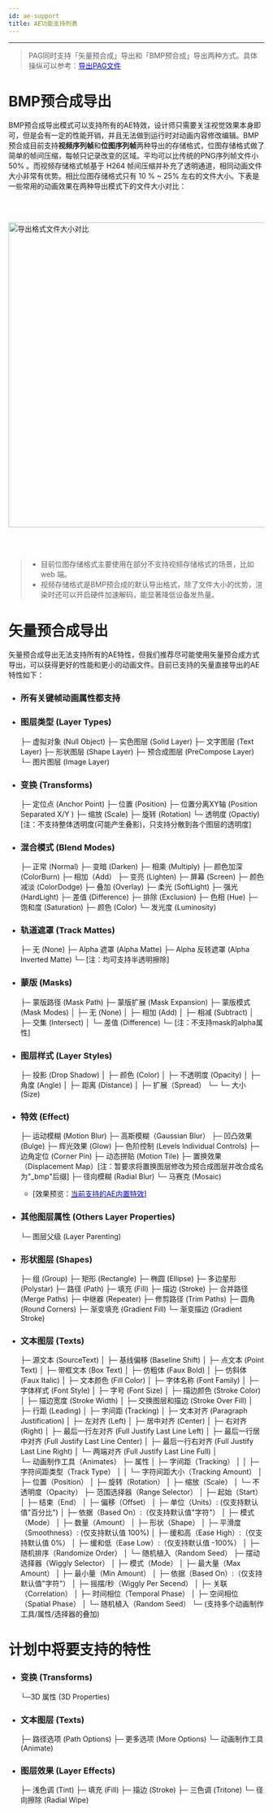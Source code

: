 ```yaml
---
id: ae-support
title: AE功能支持列表
---
```

---

> PAG同时支持「矢量预合成」导出和「BMP预合成」导出两种方式。具体操纵可以参考：[<font color=blue>导出PAG文件</font>](/docs/pag-export.html)

# BMP预合成导出

BMP预合成导出模式可以支持所有的AE特效，设计师只需要关注视觉效果本身即可，但是会有一定的性能开销，并且无法做到运行时对动画内容修改编辑。BMP预合成目前支持**视频序列帧**和**位图序列帧**两种导出的存储格式，位图存储格式做了简单的帧间压缩，每帧只记录改变的区域。平均可以比传统的PNG序列帧文件小 50% 。而视频存储格式帧基于 H264 帧间压缩并补充了透明通道，相同动画文件大小非常有优势。相比位图存储格式只有 10 % ~ 25% 左右的文件大小。下表是一些常用的动画效果在两种导出模式下的文件大小对比：

<img 
  alt='导出格式文件大小对比' 
  src='/img/docs/sequence.png' 
  style='width: 600px; margin: 48px 0' 
/>

> + 目前位图存储格式主要使用在部分不支持视频存储格式的场景，比如 web 端。</br>
> + 视频存储格式是BMP预合成的默认导出格式，除了文件大小的优势，渲染时还可以开启硬件加速解码，能显著降低设备发热量。</br>

# 矢量预合成导出

矢量预合成导出无法支持所有的AE特性，但我们推荐尽可能使用矢量预合成方式导出，可以获得更好的性能和更小的动画文件。目前已支持的矢量直接导出的AE特性如下：


+ ### 所有关键帧动画属性都支持

+ ### 图层类型 (Layer Types)

	├─ 虚拟对象 (Null Object)
	├─ 实色图层 (Solid Layer)
	├─ 文字图层 (Text Layer)
	├─ 形状图层 (Shape Layer)
	├─ 预合成图层 (PreCompose Layer)
	└─ 图片图层 (Image Layer)

+ ### 变换 (Transforms)

	├─ 定位点 (Anchor Point)
	├─ 位置 (Position)
	├─ 位置分离XY轴 (Position Separated X/Y )
	├─ 缩放 (Scale)
	├─ 旋转 (Rotation)
	└─ 透明度 (Opactiy) [注：不支持整体透明度(可能产生叠影)，只支持分散到各个图层的透明度]

+ ### 混合模式 (Blend Modes)

	├─ 正常 (Normal)
	├─ 变暗 (Darken)
	├─ 相乘 (Multiply)
	├─ 颜色加深 (ColorBurn)
	├─ 相加（Add）
	├─ 变亮 (Lighten)
	├─ 屏幕 (Screen)
	├─ 颜色减淡 (ColorDodge)
	├─ 叠加 (Overlay)
	├─ 柔光 (SoftLight)
	├─ 强光 (HardLight)
	├─ 差值 (Difference)
	├─ 排除 (Exclusion)
	├─ 	色相 (Hue)
	├─ 饱和度 (Saturation)
	├─ 颜色 (Color)
	└─ 发光度 (Luminosity)


+ ### 轨道遮罩 (Track Mattes)

	├─ 无 (None)
	├─ Alpha 遮罩 (Alpha Matte)
	├─ Alpha 反转遮罩 (Alpha Inverted Matte)
    └─ [注：均可支持半透明擦除]

+ ### 蒙版 (Masks)

	├─ 蒙版路径 (Mask Path)
	├─ 蒙版扩展 (Mask Expansion)
	├─ 蒙版模式 (Mask Modes)
	│  ├─ 无 (None)
	│  ├─ 相加 (Add)
	│  ├─ 相减 (Subtract)
	│  ├─ 交集 (Intersect)
	│  └─ 差值 (Difference)
	└─ [注：不支持mask的alpha属性]

+ ### 图层样式 (Layer Styles)

	├─ 投影 (Drop Shadow)
   	│  ├─ 颜色 (Color)
	│  ├─ 不透明度 (Opacity)
	│  ├─ 角度 (Angle)
	│  ├─ 距离 (Distance)
	│  ├─ 扩展（Spread）
	└─ └─ 大小 (Size)

+ ### 特效 (Effect)

    ├─ 运动模糊 (Motion Blur)
    ├─ 高斯模糊（Gaussian Blur）
    ├─ 凹凸效果 (Bulge)
    ├─ 辉光效果 (Glow)
    ├─ 色阶控制 (Levels Individual Controls)
    ├─ 边角定位 (Corner Pin)
    ├─ 动态拼贴 (Motion Tile)
    ├─ 置换效果（Displacement Map）[注：暂要求将置换图层修改为预合成图层并改合成名为"_bmp"后缀]
	├─ 径向模糊 (Radial Blur)
	└─ 马赛克 (Mosaic)

  * [效果预览：[<font color=blue>当前支持的AE内置特效</font>](/docs/ae-effect.html)]

+ ### 其他图层属性 (Others Layer Properties)

	└─ 图层父级 (Layer Parenting)

+ ### 形状图层 (Shapes)

	├─ 组 (Group)
	├─ 矩形 (Rectangle)
	├─ 椭圆 (Ellipse)
	├─ 多边星形 (Polystar)
	├─ 路径 (Path)
	├─ 填充 (Fill)
	├─ 描边 (Stroke)
	├─ 合并路径 (Merge Paths)
	├─ 中继器 (Repeater)
	├─ 修剪路径 (Trim Paths)
	├─ 圆角 (Round Corners)
	├─ 渐变填充 (Gradient Fill)
	└─ 渐变描边 (Gradient Stroke)

+ ### 文本图层 (Texts)

	├─ 源文本 (SourceText)
	│  ├─ 基线偏移 (Baseline Shift)
	│  ├─ 点文本 (Point Text)
	│  ├─ 带框文本 (Box Text)
	│  ├─ 仿粗体 (Faux Bold)
	│  ├─ 仿斜体 (Faux Italic)
	│  ├─ 文本颜色 (Fill Color)
	│  ├─ 字体名称 (Font Family)
	│  ├─ 字体样式 (Font Style)
	│  ├─ 字号 (Font Size)
	│  ├─ 描边颜色 (Stroke Color)
	│  ├─ 描边宽度 (Stroke Width)
	│  ├─ 交换图层和描边 (Stroke Over Fill)
	│  ├─ 行距 (Leading)
	│  ├─ 字间距 (Tracking)
	│  ├─ 文本对齐 (Paragraph Justification)
	│  ├─ 左对齐 (Left)
	│  ├─ 居中对齐 (Center)
	│  ├─ 右对齐 (Right)
	│  ├─ 最后一行左对齐 (Full Justify Last Line Left)
	│  ├─ 最后一行居中对齐 (Full Justify Last Line Center)
	│  ├─ 最后一行右对齐 (Full Justify Last Line Right)
	│  └─ 两端对齐 (Full Justify Last Line Full)
	│		
	└─ 动画制作工具（Animates）
	├─ 属性
	│  ├─ 字间距（Tracking）
	│  │  ├─ 字符间距类型（Track Type）
	│  │  └─ 字符间距大小（Tracking Amount）
	│  ├─ 位置（Position）
	│  ├─ 旋转（Rotation）
	│  ├─ 缩放（Scale）
	│  └─ 不透明度（Opacity）
	├─ 范围选择器（Range Selector）
	│  ├─ 起始（Start）
	│  ├─ 结束（End）
	│  ├─ 偏移（Offset）
	│  ├─ 单位（Units）: (仅支持默认值"百分比")
	│  ├─ 依据（Based On）:（仅支持默认值"字符"）
	│  ├─ 模式（Mode）
	│  ├─ 数量（Amount）
	│  ├─ 形状（Shape）
	│  ├─ 平滑度（Smoothness）: (仅支持默认值 100%)
	│  ├─ 缓和高（Ease High）:（仅支持默认值 0%）
	│  ├─ 缓和低（Ease Low）:（仅支持默认值 -100%）
	│  ├─ 随机排序（Randomize Order）
	│  └─ 随机植入（Random Seed）
	├─ 摆动选择器（Wiggly Selector）
	│  ├─ 模式（Mode）
	│  ├─ 最大量（Max Amount）
	│  ├─ 最小量（Min Amount）
	│  ├─ 依据（Based On）:（仅支持默认值"字符"）
	│  ├─ 摇摆/秒（Wiggly Per Secend）
	│  ├─ 关联（Correlation）
	│  ├─ 时间相位（Temporal Phase）
	│  ├─ 空间相位（Spatial Phase）
	│  └─ 随机植入（Random Seed）
	└─ (支持多个动画制作工具/属性/选择器的叠加)

# 计划中将要支持的特性
 
+ ### 变换 (Transforms)

	└─3D 属性 (3D Properties)

+ ### 文本图层 (Texts)

	├─ 路径选项 (Path Options)
	├─ 更多选项 (More Options)
	└─ 动画制作工具 (Animate)
	
+ ### 图层效果 (Layer Effects)
	
	├─ 浅色调 (Tint)
	├─ 填充 (Fill)
	├─ 描边 (Stroke)
	├─ 三色调 (Tritone)
	└─ 径向擦除 (Radial Wipe)
